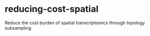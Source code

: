 # reducing-cost-spatial
Reduce the cost burden of spatial transcriptomics through topology subsampling
